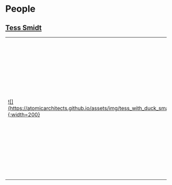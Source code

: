 # People

## <a href="https://blondegeek.github.io/">Tess Smidt<aa>
<table class="display">
<tr>
  <td>
![](https://atomicarchitects.github.io/assets/img/tess_with_duck_small.jpg){:width=200}
  </td>
  <td>
Tess is a physicist obsessed with the geometry of atomic systems. She will use any and all tools to understand it -- from first-principle calculations and neural networks to <a href="https://en.wikipedia.org/wiki/Dice#Applications">D&D dice</a> and parameteric computer models.
  </td>
 </tr>
 </table>

